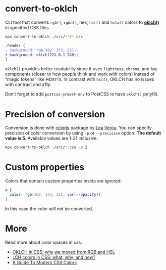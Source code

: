 # convert-to-oklch

CLI tool that converts `rgb()`, `rgba()`, hex, `hsl()` and `hsla()` colors to [**oklch()**](https://developer.mozilla.org/en-US/docs/Web/CSS/color_value/oklch) in specified CSS files.

```sh
npx convert-to-oklch ./src/**/*.css
```

```diff
.header {
- background: rgb(102, 173, 221);
+ background: oklch(72% 0.1 240);
}
```

`oklch()` provides better readability since it uses `lightness`, `chroma`, and `hue` components (closer to how people think and work with colors) instead of “magic tokens” like `#4287f5`. In contrast with `hsl()`, OKLCH has no issues with contrast and a11y.

Don’t forget to add `postcss-preset-env` to PostCSS to have `oklch()` polyfill.

# Precision of conversion

Conversion is done with [colorjs](https://colorjs.io/) package by [Lea Verou](https://github.com/LeaVerou). You can specify precision of color conversion by using `-p` or `--precision` option. **The default value is 5**. Available values are 1-21 inclusive.

```bash
npx convert-to-oklch ./src/*.css -p 2
```

# Custom properties

Colors that contain custom properties inside are ignored:

```css
a {
  color: rgb(102, 173, 221, var(--opacity));
}
```

In this case the color will not be converted.

# More

Read more about color spaces in css:

-   [OKLCH in CSS: why we moved from RGB and HSL](https://evilmartians.com/chronicles/oklch-in-css-why-quit-rgb-hsl)
-   [LCH colors in CSS: what, why, and how?](https://lea.verou.me/2020/04/lch-colors-in-css-what-why-and-how/)
-   [A Guide To Modern CSS Colors](https://www.smashingmagazine.com/2021/11/guide-modern-css-colors/)
